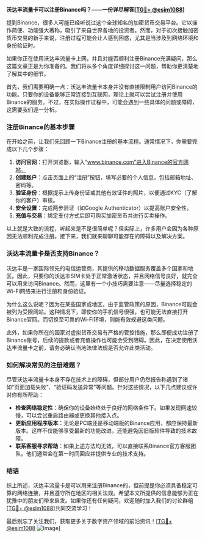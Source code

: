 **沃达丰流量卡可以注册Binance吗？——一份详尽解答[[TG💪+ @esim1088](https://t.me/s/esim1088)]**

提到Binance，很多人可能已经听说过这个全球知名的加密货币交易平台。它以操作简便、功能强大著称，吸引了来自世界各地的投资者。然而，对于初次接触加密货币交易的新手来说，注册过程可能会让人感到困惑，尤其是当涉及到网络环境和身份验证时。

如果你正在使用沃达丰流量卡上网，并且对能否顺利注册Binance充满疑问，那么这篇文章正是为你准备的。我们将从多个角度详细探讨这一问题，帮助你更清楚地了解其中的细节。

首先，我们需要明确一点：沃达丰流量卡本身并没有直接限制用户访问Binance的功能。只要你的设备能够正常连接到互联网，理论上就可以尝试注册并使用Binance的服务。不过，在实际操作过程中，可能会遇到一些具体的问题或障碍，这需要我们逐一分析。

### 注册Binance的基本步骤

在开始之前，让我们先回顾一下Binance注册的基本流程。通常情况下，你需要完成以下几个步骤：

1. **访问官网**：打开浏览器，输入“www.binance.com”进入Binance的官方网站。
2. **创建账户**：点击页面上的“注册”按钮，填写必要的个人信息，包括邮箱地址、密码等。
3. **验证身份**：根据提示上传身份证或其他有效证件的照片，以便通过KYC（了解你的客户）审核。
4. **安全设置**：完成两步验证（如Google Authenticator）以提高账户安全性。
5. **充值与交易**：绑定支付方式后即可购买加密货币并进行买卖操作。

以上就是大致的流程，听起来是不是很简单呢？但实际上，许多用户会因为各种原因无法顺利完成注册。接下来，我们就来聊聊可能存在的障碍以及解决方案。

### 沃达丰流量卡是否支持Binance？

沃达丰是一家国际领先的电信运营商，其提供的移动数据服务覆盖多个国家和地区。因此，只要你的沃达丰SIM卡处于正常激活状态，并且网络信号良好，就完全可以用来访问Binance。然而，这里有一个小技巧需要注意——尽量选择稳定的Wi-Fi网络来进行注册和身份验证。

为什么这么说呢？因为在某些国家或地区，由于监管政策的原因，Binance可能会被列为受限网站。这种情况下，即使你的手机信号很强，也可能无法直接打开Binance官网。而切换至可靠的Wi-Fi环境，则能有效规避这类问题。

此外，如果你所在的国家对虚拟货币交易有严格的管控措施，那么即便成功注册了Binance账号，后续的提款或者充值操作也可能会受到阻碍。因此，在决定使用沃达丰流量卡之前，请务必确认当地法律法规是否允许此类活动。

### 如何解决常见的注册难题？

尽管沃达丰流量卡本身不存在技术上的障碍，但部分用户仍然报告称遇到了诸如“页面加载失败”、“验证码发送异常”等问题。针对这些情况，以下几点建议或许对你有所帮助：

- **检查网络稳定性**：确保你的设备始终处于良好的网络条件下。如果发现网速较慢，可以尝试重启路由器或更换其他接入点。
- **更新应用程序版本**：无论是PC端还是移动端版的Binance应用，都应保持最新版本。这样不仅能够享受最新的功能改进，还能避免因旧版软件导致的技术故障。
- **联系客服寻求帮助**：如果上述方法均无效，可以直接联系Binance官方客服团队。他们通常会在第一时间回应并提供专业的技术支持。

### 结语

综上所述，沃达丰流量卡是可以用来注册Binance的，但前提是你必须具备稳定可靠的网络连接，并且遵守所在地区的相关法规。希望本文所提供的信息能够为正在犹豫中的朋友们带来启发。如果你还有任何疑问，欢迎随时加入我们的讨论群组[[TG💪+ @esim1088](https://t.me/s/esim1088)]共同交流学习！

最后别忘了关注我们，获取更多关于数字资产领域的前沿资讯！[[TG💪+ @esim1088](https://t.me/s/esim1088) ![Image](https://i.postimg.cc/4NQfJmqS/Snipaste-2025-05-13-00-14-12.png)]